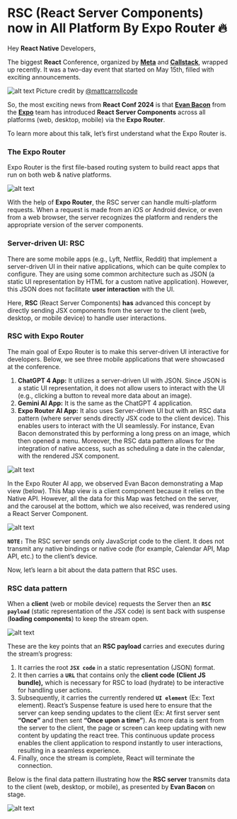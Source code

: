 # RSC (React Server Components) now in All Platform By Expo Router 🔥

Hey **React Native** Developers,

The biggest **React** Conference, organized by [**Meta**](https://x.com/Meta) and [**Callstack**](https://x.com/callstackio), wrapped up recently. It was a two-day event that started on May 15th, filled with exciting announcements.

![alt text](../images/ReactConf2024/image.png)
Picture credit by [@mattcarrollcode](https://x.com/mattcarrollcode)

So, the most exciting news from **React Conf 2024** is that [**Evan Bacon**](https://x.com/Baconbrix) from the [**Expo**](https://x.com/expo) team has introduced **React Server Components** across all platforms (web, desktop, mobile) via the **Expo Router**.

To learn more about this talk, let’s first understand what the Expo Router is.

### The Expo Router

Expo Router is the first file-based routing system to build react apps that run on both web & native platforms.

![alt text](../images/ReactConf2024/image-1.png)

With the help of **Expo Router**, the RSC server can handle multi-platform requests. When a request is made from an iOS or Android device, or even from a web browser, the server recognizes the platform and renders the appropriate version of the server components.

### Server-driven UI: RSC

There are some mobile apps (e.g., Lyft, Netflix, Reddit) that implement a server-driven UI in their native applications, which can be quite complex to configure. They are using some common architecture such as JSON (a static UI representation by HTML for a custom native application). However, this JSON does not facilitate **user interaction** with the UI.

Here, **RSC** (React Server Components) **has** advanced this concept by directly sending JSX components from the server to the client (web, desktop, or mobile device) to handle user interactions.

### RSC with Expo Router

The main goal of Expo Router is to make this server-driven UI interactive for developers. Below, we see three mobile applications that were showcased at the conference.

1. **ChatGPT 4 App:** It utilizes a server-driven UI with JSON. Since JSON is a static UI representation, it does not allow users to interact with the UI (e.g., clicking a button to reveal more data about an image).
2. **Gemini AI App:** It is the same as the ChatGPT 4 application.
3. **Expo Router AI App:** It also uses Server-driven UI but with an RSC data pattern (where server sends directly JSX code to the client device). This enables users to interact with the UI seamlessly. For instance, Evan Bacon demonstrated this by performing a long press on an image, which then opened a menu. Moreover, the RSC data pattern allows for the integration of native access, such as scheduling a date in the calendar, with the rendered JSX component.

![alt text](<../images/ReactConf2024/1_oSDHruDpYagReAGJC7-TSw (1).gif>)

In the Expo Router AI app, we observed Evan Bacon demonstrating a Map view (below). This Map view is a client component because it relies on the Native API. However, all the data for this Map was fetched on the server, and the carousel at the bottom, which we also received, was rendered using a React Server Component.

![alt text](<../images/ReactConf2024/Untitled design (5) (1) (1).gif>)

**`NOTE:`** The RSC server sends only JavaScript code to the client. It does not transmit any native bindings or native code (for example, Calendar API, Map API, etc.) to the client’s device.

Now, let’s learn a bit about the data pattern that RSC uses.

### RSC data pattern

When a **client** (web or mobile device) requests the Server then an **`RSC payload`** (static representation of the JSX code) is sent back with suspense (**loading components**) to keep the stream open.

![alt text](../images/ReactConf2024/image-2.png)

These are the key points that an **RSC payload** carries and executes during the stream’s progress:

1. It carries the root **`JSX code`** in a static representation (JSON) format.
2. It then carries a **`URL`** that contains only the **client code** **(Client JS bundle),** which is necessary for RSC to load (hydrate) to be interactive for handling user actions.
3. Subsequently, it carries the currently rendered **`UI element`** (Ex: Text element). React’s Suspense feature is used here to ensure that the server can keep sending updates to the client (Ex: At first server sent **“Once”** and then sent **“Once upon a time”**). As more data is sent from the server to the client, the page or screen can keep updating with new content by updating the react tree. This continuous update process enables the client application to respond instantly to user interactions, resulting in a seamless experience.
4. Finally, once the stream is complete, React will terminate the connection.

Below is the final data pattern illustrating how the **RSC server** transmits data to the client (web, desktop, or mobile), as presented by **Evan Bacon** on stage.

![alt text](../images/ReactConf2024/image-3.png)

